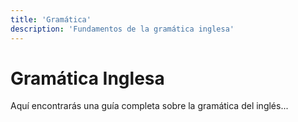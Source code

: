 ```yaml
---
title: 'Gramática'
description: 'Fundamentos de la gramática inglesa'
---
```


# Gramática Inglesa

Aquí encontrarás una guía completa sobre la gramática del inglés... 
